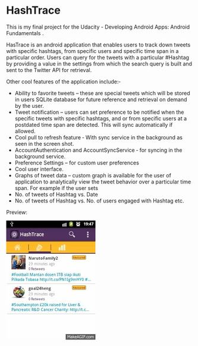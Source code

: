 # HashTrace
This is my final project for the Udacity - Developing Android Apps: Android Fundamentals . 

HasTrace is an android application that enables users to track down tweets with specific hashtags, 
from specific users and specific time span in a particular order. Users can query for the tweets 
with a particular #Hashtag by providing a value in the settings from which the search query is 
built and sent to the Twitter API for retrieval.

Other cool features of the application include:‐

*  Ability to favorite tweets – these are special tweets which will be stored in users SQLite 
database for future reference and retrieval on demand by the user.
*    Tweet notification – users can set preference to be notified when
the specific tweets with specific hashtags, and or from specific users at a postdated time span are 
detected. This will sync automatically if allowed.
*    Cool pull to refresh feature ‐ With sync service in the
background as seen in the screen shot.
*   AccountAuthentication and AccountSyncService ‐ for syncing in the background service.
*    Preference Settings – for custom user preferences
*    Cool user interface.
*    Graphs of tweet data – custom graph is available for the user of application to analytically 
view the tweet behavior over a particular time span. For example if the user sets
  *  No. of tweets of Hashtag vs. Date
  *  No. of tweets of Hashtag vs. No. of users engaged with
Hashtag etc.

Preview: 

![Alt text](https://github.com/RowlandOti/HashTrace/blob/master/documentation/mockup/gif/hashtrace.gif?raw=true "Hashtrace Preview")
